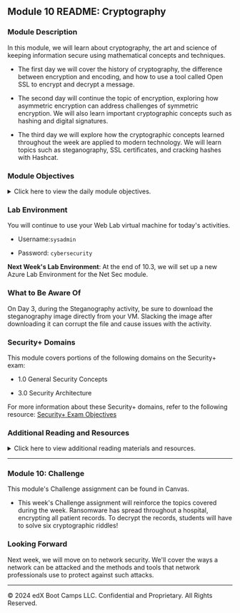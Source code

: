 
## Module 10 README: Cryptography

### Module Description

In this module, we will learn about cryptography, the art and science of keeping information secure using mathematical concepts and techniques.

  - The first day we will cover the history of cryptography, the difference between encryption and encoding, and how to use a tool called Open SSL to encrypt and decrypt a message.

  - The second day will continue the topic of encryption, exploring how asymmetric encryption can address challenges of symmetric encryption. We will also learn important cryptographic concepts such as hashing and digital signatures. 

  - The third day we will explore how the cryptographic concepts learned throughout the week are applied to modern technology. We will learn topics such as steganography, SSL certificates, and cracking hashes with Hashcat.

### Module Objectives 

<details>
    <summary>Click here to view the daily module objectives.</summary>

  <br>

- **Day 1:** Intro to Cryptography

  - Use basic transcription and substitution ciphers and keys to encrypt simple messages.
  
  - Understand how encryption supports secure communication through the PAIN framework.
  
  - Differentiate between encoding and encrypting.
  
  - Calculate the strength and efficiency of various encryption levels.
  
  - Use symmetric encryption tool Open SSL to confidentially transmit secure messages.
  
- **Day 2:** Asymmetric Encryption and Hashing

  - Calculate the required number of symmetric and asymmetric keys based on the number of people exchanging secure messages.

  - Use GPG to generate keys and encrypt and decrypt private messages.

  - Use hashes to validate the integrity of data.

  - Use digital signatures to validate the authenticity of data.

- **Day 3:** Applied Cryptography and Cryptographic Attacks

  - Apply steganography to hide a message within non-secret data, such as an image.
  
  - Use SSL certificates to help authenticate a website.
  
  - Use cryptographic attack methods to crack a password.
  
  - Use Hashcat to uncover the plaintext value of a hash.

</details>

### Lab Environment

You will continue to use your Web Lab virtual machine for today's activities. 

- Username:`sysadmin`

- Password: `cybersecurity`

**Next Week's Lab Environment**: At the end of 10.3, we will set up a new Azure Lab Environment for the Net Sec module.  

### What to Be Aware Of

On Day 3, during the Steganography activity, be sure to download the steganography image directly from your VM. Slacking the image after downloading it can corrupt the file and cause issues with the activity.

### Security+ Domains

This module covers portions of the following domains on the Security+ exam:

- 1.0 General Security Concepts 

- 3.0 Security Architecture 


For more information about these Security+ domains, refer to the following resource: [Security+ Exam Objectives](https://assets.ctfassets.net/82ripq7fjls2/6TYWUym0Nudqa8nGEnegjG/0f9b974d3b1837fe85ab8e6553f4d623/CompTIA-Security-Plus-SY0-701-Exam-Objectives.pdf)

### Additional Reading and Resources

<details> 
<summary> Click here to view additional reading materials and resources. </summary>
</br>

These resources are provided as optional, recommended resources to supplement the concepts covered in this module.

- **Day 1 Resources**

  - [Wikipedia: History of Cryptography](https://en.wikipedia.org/wiki/History_of_cryptography#:~:text=Cryptography%2C%20the%20use%20of%20codes,began%20thousands%20of%20years%20ago.&text=Thus%20the%20Zimmermann%20Telegram%20triggered,as%20much%20as%20two%20years.)
 
  - [Medium: Understanding Encoding](https://medium.com/@gdgupta11/understanding-different-types-of-encoding-540b403bff10)
 
  - [Digicert.com: Guide to Open SSL](https://www.digicert.com/kb/ssl-support/openssl-quick-reference-guide.htm)

- **Day 2 Resources**

  - [Medium: GPG Quickstart Guide](https://medium.com/@acparas/gpg-quickstart-guide-d01f005ca99)

  - [Search Security | Tech Target: Guide to Asymmetric Encryption](https://searchsecurity.techtarget.com/definition/asymmetric-cryptography)

  - [instalssl.com: What is a Digital Signature?](https://www.instantssl.com/digital-signature)


- **Day 3 Resources**

  - [Infosec Institute: Guide to Hashcat](https://resources.infosecinstitute.com/hashcat-tutorial-beginners/#gref)
 
  - [Edureka.co: Guide to Steganography](https://www.edureka.co/blog/steganography-tutorial)
 
  - [digicert.com: How do SSL Certificates Work?](https://www.digicert.com/ssl/)

</details>

---

### Module 10: Challenge


This module's Challenge assignment can be found in Canvas.
- This week's Challenge assignment will reinforce the topics covered during the week. Ransomware has spread throughout a hospital, encrypting all patient records. To decrypt the records, students will have to solve six cryptographic riddles!

### Looking Forward 

Next week, we will move on to network security. We'll cover the ways a network can be attacked and the methods and tools that network professionals use to protect against such attacks.

---

© 2024 edX Boot Camps LLC. Confidential and Proprietary. All Rights Reserved.    
